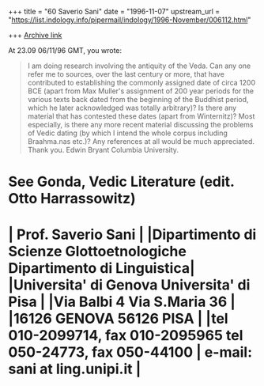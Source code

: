 +++
title = "60 Saverio Sani"
date = "1996-11-07"
upstream_url = "https://list.indology.info/pipermail/indology/1996-November/006112.html"

+++
[Archive link](https://list.indology.info/pipermail/indology/1996-November/006112.html)

At 23.09 06/11/96 GMT, you wrote:
>I am doing research involving the antiquity of the Veda.  Can any one
>refer me to sources, over the last century or more, that have contributed 
>to establishing the commonly assigned date of circa 1200 BCE (apart from
>Max Muller's assignment of 200 year periods for the various texts back 
>dated from the beginning of the Buddhist period, which he later
>acknowledged was totally arbitrary)? Is there any material that has
>contested these dates (apart from Winternitz)?  Most especially, is there
>any more recent material discussing the problems of Vedic dating (by which
>I intend the whole corpus including Braahma.nas etc.)?  Any references at
>all would be much appreciated.  Thank you.  Edwin Bryant  Columbia 
>University.


See Gonda, Vedic Literature (edit. Otto Harrassowitz)
=============================================================================
|				Prof. Saverio Sani				   |
|Dipartimento di Scienze Glottoetnologiche	Dipartimento di Linguistica|
|Universita' di Genova				Universita' di Pisa	   |
|Via Balbi 4					Via S.Maria 36             |
|16126 GENOVA					56126 PISA                 |
|tel 010-2099714, fax 010-2095965		tel 050-24773, fax 050-44100
|			e-mail: sani at ling.unipi.it                                 |
=============================================================================






